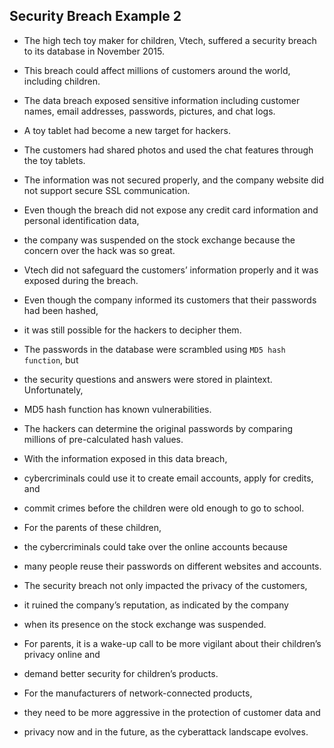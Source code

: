 ## Security Breach Example 2

+ The high tech toy maker for children, Vtech, suffered a security breach to its database in November 2015. 
+ This breach could affect millions of customers around the world, including children. 
+ The data breach exposed sensitive information including customer names, email addresses, passwords, pictures, and chat logs.

+ A toy tablet had become a new target for hackers. 
+ The customers had shared photos and used the chat features through the toy tablets. 
+ The information was not secured properly, and the company website did not support secure SSL communication. 
+ Even though the breach did not expose any credit card information and personal identification data, 
+ the company was suspended on the stock exchange because the concern over the hack was so great.

+ Vtech did not safeguard the customers’ information properly and it was exposed during the breach. 
+ Even though the company informed its customers that their passwords had been hashed, 
+ it was still possible for the hackers to decipher them. 
+ The passwords in the database were scrambled using `MD5 hash function`, but 
+ the security questions and answers were stored in plaintext. Unfortunately, 
+ MD5 hash function has known vulnerabilities. 
+ The hackers can determine the original passwords by comparing millions of pre-calculated hash values.

+ With the information exposed in this data breach, 
+ cybercriminals could use it to create email accounts, apply for credits, and 
+ commit crimes before the children were old enough to go to school. 
+ For the parents of these children, 
+ the cybercriminals could take over the online accounts because 
+ many people reuse their passwords on different websites and accounts.

+ The security breach not only impacted the privacy of the customers, 
+ it ruined the company’s reputation, as indicated by the company 
+ when its presence on the stock exchange was suspended.

+ For parents, it is a wake-up call to be more vigilant about their children’s privacy online and 
+ demand better security for children’s products. 
+ For the manufacturers of network-connected products, 
+ they need to be more aggressive in the protection of customer data and 
+ privacy now and in the future, as the cyberattack landscape evolves.
